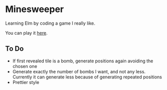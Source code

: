 # Minesweeper

Learning Elm by coding a game I really like.

You can play it [here](https://lautib89.github.io/elm-minesweeper/).

## To Do

- If first revealed tile is a bomb, generate positions again avoiding the chosen one
- Generate exactly the number of bombs I want, and not any less. Currently it can generate less because of generating repeated positions
- Prettier style